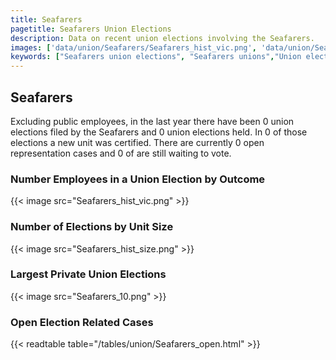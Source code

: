 ```yaml
---
title: Seafarers
pagetitle: Seafarers Union Elections
description: Data on recent union elections involving the Seafarers.
images: ['data/union/Seafarers/Seafarers_hist_vic.png', 'data/union/Seafarers/Seafarers_hist_size.png', 'data/union/Seafarers/Seafarers_10.png']
keywords: ["Seafarers union elections", "Seafarers unions","Union elections"]
---
```

##  Seafarers

Excluding public employees, in the last year there have been 0 union elections filed by the Seafarers and 0 union elections held. In 0 of those elections a new unit was certified. There are currently 0 open representation cases and 0 of are still waiting to vote.

### Number Employees in a Union Election by Outcome
{{< image src="Seafarers_hist_vic.png" >}}

### Number of Elections by Unit Size
{{< image src="Seafarers_hist_size.png" >}}

### Largest Private Union Elections
{{< image src="Seafarers_10.png" >}}

### Open Election Related Cases
{{< readtable table="/tables/union/Seafarers_open.html" >}}

